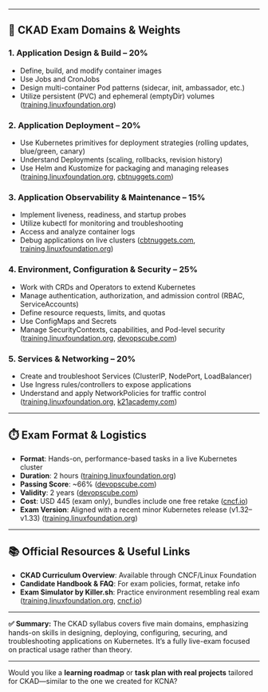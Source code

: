 
---

## 📝 CKAD Exam Domains & Weights

### 1. Application Design & Build – **20%**

* Define, build, and modify container images
* Use Jobs and CronJobs
* Design multi-container Pod patterns (sidecar, init, ambassador, etc.)
* Utilize persistent (PVC) and ephemeral (emptyDir) volumes ([training.linuxfoundation.org][1])

### 2. Application Deployment – **20%**

* Use Kubernetes primitives for deployment strategies (rolling updates, blue/green, canary)
* Understand Deployments (scaling, rollbacks, revision history)
* Use Helm and Kustomize for packaging and managing releases ([training.linuxfoundation.org][1], [cbtnuggets.com][2])

### 3. Application Observability & Maintenance – **15%**

* Implement liveness, readiness, and startup probes
* Utilize kubectl for monitoring and troubleshooting
* Access and analyze container logs
* Debug applications on live clusters ([cbtnuggets.com][2], [training.linuxfoundation.org][1])

### 4. Environment, Configuration & Security – **25%**

* Work with CRDs and Operators to extend Kubernetes
* Manage authentication, authorization, and admission control (RBAC, ServiceAccounts)
* Define resource requests, limits, and quotas
* Use ConfigMaps and Secrets
* Manage SecurityContexts, capabilities, and Pod-level security ([training.linuxfoundation.org][1], [devopscube.com][3])

### 5. Services & Networking – **20%**

* Create and troubleshoot Services (ClusterIP, NodePort, LoadBalancer)
* Use Ingress rules/controllers to expose applications
* Understand and apply NetworkPolicies for traffic control ([training.linuxfoundation.org][1], [k21academy.com][4])

---

## ⏱️ Exam Format & Logistics

* **Format**: Hands-on, performance-based tasks in a live Kubernetes cluster
* **Duration**: 2 hours ([training.linuxfoundation.org][1])
* **Passing Score**: \~66% ([devopscube.com][3])
* **Validity**: 2 years ([devopscube.com][3])
* **Cost**: USD 445 (exam only), bundles include one free retake ([cncf.io][5])
* **Exam Version**: Aligned with a recent minor Kubernetes release (v1.32–v1.33) ([training.linuxfoundation.org][1])

---

## 📚 Official Resources & Useful Links

* **CKAD Curriculum Overview**: Available through CNCF/Linux Foundation
* **Candidate Handbook & FAQ**: For exam policies, format, retake info
* **Exam Simulator by Killer.sh**: Practice environment resembling real exam ([training.linuxfoundation.org][1], [cncf.io][5])

---

**✅ Summary:** The CKAD syllabus covers five main domains, emphasizing hands-on skills in designing, deploying, configuring, securing, and troubleshooting applications on Kubernetes. It’s a fully live-exam focused on practical usage rather than theory.

---

Would you like a **learning roadmap** or **task plan with real projects** tailored for CKAD—similar to the one we created for KCNA?

[1]: https://training.linuxfoundation.org/certification/certified-kubernetes-application-developer-ckad/?utm_source=chatgpt.com "Certified Kubernetes Application Developer (CKAD)"
[2]: https://www.cbtnuggets.com/blog/certifications/open-source/whats-on-the-certified-kubernetes-application-developer-ckad-exam?utm_source=chatgpt.com "What's on the Certified Kubernetes Application Developer (CKAD ..."
[3]: https://devopscube.com/ckad-exam-study-guide/?utm_source=chatgpt.com "CKAD Certification: The Comprehensive Guide for Future CKADs"
[4]: https://k21academy.com/docker-kubernetes/kubernetes-developer/certified-kubernetes-application-developer-ckad/?utm_source=chatgpt.com "Certified Kubernetes Application Developer (CKAD) Certification Exam"
[5]: https://www.cncf.io/training/certification/ckad/?utm_source=chatgpt.com "Certified Kubernetes Application Developer (CKAD) | CNCF"
